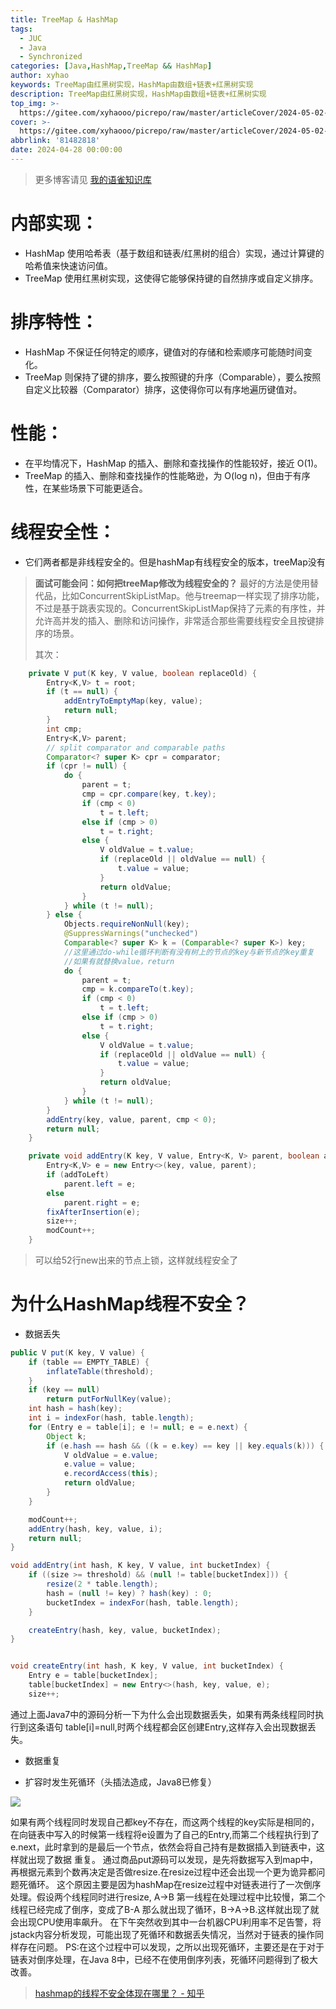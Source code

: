 ```yaml
---
title: TreeMap & HashMap
tags:
  - JUC
  - Java
  - Synchronized
categories: [Java,HashMap,TreeMap && HashMap]
author: xyhao
keywords: TreeMap由红黑树实现，HashMap由数组+链表+红黑树实现
description: TreeMap由红黑树实现，HashMap由数组+链表+红黑树实现
top_img: >-
  https://gitee.com/xyhaooo/picrepo/raw/master/articleCover/2024-05-02-Hash.png
cover: >-
  https://gitee.com/xyhaooo/picrepo/raw/master/articleCover/2024-05-02-Hash.png
abbrlink: '81482818'
date: 2024-04-28 00:00:00
---
```

> 更多博客请见 [我的语雀知识库](https://www.yuque.com/u41117719/xd1qgc)

# **内部实现**：
- HashMap 使用哈希表（基于数组和链表/红黑树的组合）实现，通过计算键的哈希值来快速访问值。
- TreeMap 使用红黑树实现，这使得它能够保持键的自然排序或自定义排序。
# **排序特性**：

- HashMap 不保证任何特定的顺序，键值对的存储和检索顺序可能随时间变化。
- TreeMap 则保持了键的排序，要么按照键的升序（Comparable），要么按照自定义比较器（Comparator）排序，这使得你可以有序地遍历键值对。
# 性能：

- 在平均情况下，HashMap 的插入、删除和查找操作的性能较好，接近 O(1)。
- TreeMap 的插入、删除和查找操作的性能略逊，为 O(log n)，但由于有序性，在某些场景下可能更适合。
# **线程安全性**：

- 它们两者都是非线程安全的。但是hashMap有线程安全的版本，treeMap没有
> **面试可能会问：如何把treeMap修改为线程安全的？**
> 最好的方法是使用替代品，比如ConcurrentSkipListMap。他与treemap一样实现了排序功能，不过是基于跳表实现的。ConcurrentSkipListMap保持了元素的有序性，并允许高并发的插入、删除和访问操作，非常适合那些需要线程安全且按键排序的场景。
> 
> 其次：

```java
    private V put(K key, V value, boolean replaceOld) {
        Entry<K,V> t = root;
        if (t == null) {
            addEntryToEmptyMap(key, value);
            return null;
        }
        int cmp;
        Entry<K,V> parent;
        // split comparator and comparable paths
        Comparator<? super K> cpr = comparator;
        if (cpr != null) {
            do {
                parent = t;
                cmp = cpr.compare(key, t.key);
                if (cmp < 0)
                    t = t.left;
                else if (cmp > 0)
                    t = t.right;
                else {
                    V oldValue = t.value;
                    if (replaceOld || oldValue == null) {
                        t.value = value;
                    }
                    return oldValue;
                }
            } while (t != null);
        } else {
            Objects.requireNonNull(key);
            @SuppressWarnings("unchecked")
            Comparable<? super K> k = (Comparable<? super K>) key;
            //这里通过do-while循环判断有没有树上的节点的key与新节点的key重复
            //如果有就替换value，return
            do {
                parent = t;
                cmp = k.compareTo(t.key);
                if (cmp < 0)
                    t = t.left;
                else if (cmp > 0)
                    t = t.right;
                else {
                    V oldValue = t.value;
                    if (replaceOld || oldValue == null) {
                        t.value = value;
                    }
                    return oldValue;
                }
            } while (t != null);
        }
        addEntry(key, value, parent, cmp < 0);
        return null;
    }

    private void addEntry(K key, V value, Entry<K, V> parent, boolean addToLeft) {
        Entry<K,V> e = new Entry<>(key, value, parent);
        if (addToLeft)
            parent.left = e;
        else
            parent.right = e;
        fixAfterInsertion(e);
        size++;
        modCount++;
    }
```
> 可以给52行new出来的节点上锁，这样就线程安全了



# 为什么HashMap线程不安全？

- 数据丢失
```java
public V put(K key, V value) {
    if (table == EMPTY_TABLE) {
        inflateTable(threshold);
    }
    if (key == null)
        return putForNullKey(value);
    int hash = hash(key);
    int i = indexFor(hash, table.length);
    for (Entry e = table[i]; e != null; e = e.next) {
        Object k;
        if (e.hash == hash && ((k = e.key) == key || key.equals(k))) {
            V oldValue = e.value;
            e.value = value;
            e.recordAccess(this);
            return oldValue;
        }
    }

    modCount++;
    addEntry(hash, key, value, i);
    return null;
}

void addEntry(int hash, K key, V value, int bucketIndex) {
    if ((size >= threshold) && (null != table[bucketIndex])) {
        resize(2 * table.length);
        hash = (null != key) ? hash(key) : 0;
        bucketIndex = indexFor(hash, table.length);
    }

    createEntry(hash, key, value, bucketIndex);
}


void createEntry(int hash, K key, V value, int bucketIndex) {
    Entry e = table[bucketIndex];
    table[bucketIndex] = new Entry<>(hash, key, value, e);
    size++;
```
通过上面Java7中的源码分析一下为什么会出现数据丢失，如果有两条线程同时执行到这条语句 table[i]=null,时两个线程都会区创建Entry,这样存入会出现数据丢失。

- 数据重复

- 扩容时发生死循环（头插法造成，Java8已修复）

![](https://gitee.com/xyhaooo/picrepo/raw/master/articleSource/2024-04-28-TreeMap/v2-114b7455a189ab16390d60491b5c47b2_720w.jpeg)

如果有两个线程同时发现自己都key不存在，而这两个线程的key实际是相同的，在向链表中写入的时候第一线程将e设置为了自己的Entry,而第二个线程执行到了e.next，此时拿到的是最后一个节点，依然会将自己持有是数据插入到链表中，这样就出现了数据 重复。 通过商品put源码可以发现，是先将数据写入到map中，再根据元素到个数再决定是否做resize.在resize过程中还会出现一个更为诡异都问题死循环。 这个原因主要是因为hashMap在resize过程中对链表进行了一次倒序处理。假设两个线程同时进行resize, A->B 第一线程在处理过程中比较慢，第二个线程已经完成了倒序，变成了B-A 那么就出现了循环，B->A->B.这样就出现了就会出现CPU使用率飙升。 在下午突然收到其中一台机器CPU利用率不足告警，将jstack内容分析发现，可能出现了死循环和数据丢失情况，当然对于链表的操作同样存在问题。
 PS:在这个过程中可以发现，之所以出现死循环，主要还是在于对于链表对倒序处理，在Java 8中，已经不在使用倒序列表，死循环问题得到了极大改善。 



> [hashmap的线程不安全体现在哪里？ - 知乎](https://www.zhihu.com/question/28516433/answer/281307231)
